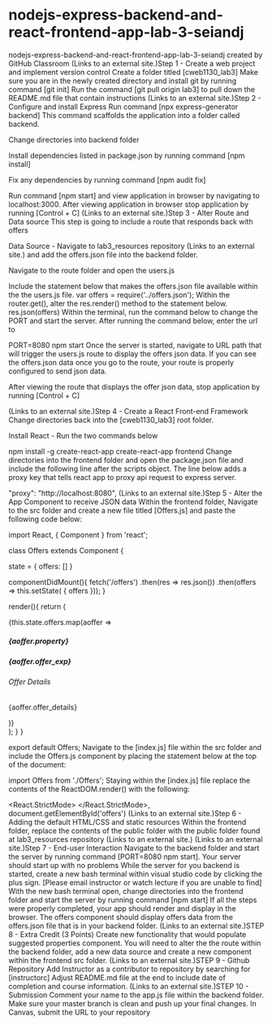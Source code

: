 # nodejs-express-backend-and-react-frontend-app-lab-3-seiandj
nodejs-express-backend-and-react-frontend-app-lab-3-seiandj created by GitHub Classroom
 (Links to an external site.)Step 1 - Create a web project and implement version control
Create a folder titled [cweb1130_lab3]
Make sure you are in the newly created directory and install git by running command [git init]
Run the command [git pull origin lab3] to pull down the README.md file that contain instructions
 (Links to an external site.)Step 2 - Configure and install Express
Run command [npx express-generator backend]
This command scaffolds the application into a folder called backend.

Change directories into backend folder

Install dependencies listed in package.json by running command [npm install]

Fix any dependencies by running command [npm audit fix]

Run command [npm start] and view application in browser by navigating to localhost:3000.
After viewing application in browser stop application by running [Control + C]
 (Links to an external site.)Step 3 - Alter Route and Data source
This step is going to include a route that responds back with offers

Data Source - Navigate to lab3_resources repository (Links to an external site.) and add the offers.json file into the backend folder.

Navigate to the route folder and open the users.js

Include the statement below that makes the offers.json file available within the the users.js file.
  var offers = require('../offers.json');
Within the router.get(), alter the res.render() method to the statement below.
   res.json(offers)
Within the terminal, run the command below to change the PORT and start the server. After running the command below, enter the url to

   PORT=8080 npm start
Once the server is started, navigate to URL path that will trigger the users.js route to display the offers json data. If you can see the offers.json data once you go to the route, your route is properly configured to send json data.

After viewing the route that displays the offer json data, stop application by running [Control + C]

 (Links to an external site.)Step 4 - Create a React Front-end Framework
Change directories back into the [cweb1130_lab3] root folder.

Install React - Run the two commands below

   npm install -g create-react-app
   create-react-app frontend
Change directories into the frontend folder and open the package.json file and include the following line after the scripts object. The line below adds a proxy key that tells react app to proxy api request to express server.

"proxy": "http://localhost:8080",
 (Links to an external site.)Step 5 - Alter the App Component to receive JSON data
Within the frontend folder, Navigate to the src folder and create a new file titled [Offers.js] and paste the following code below:

import React, { Component } from 'react';


class Offers extends Component {

  state = { offers: [] }
  

  componentDidMount(){
	fetch('/offers')
	  .then(res => res.json())
	  .then(offers => this.setState( { offers }));
  }

  render(){
	return (
	  <div>
		{this.state.offers.map(aoffer =>
		<section className="aoffer" key={aoffer.id} >
		  <h5>{aoffer.property}</h5>
		  <h5>{aoffer.offer_exp}</h5>
		  <h6>Offer Details</h6>
		  <p>{aoffer.offer_details}</p>
		</section>
		)}
	  </div>
	);
  }
}

export default Offers;
Navigate to the [index.js] file within the src folder and include the Offers.js component by placing the statement below at the top of the document:

import Offers from './Offers';
Staying within the [index.js] file replace the contents of the ReactDOM.render() with the following:

  <React.StrictMode>
      <Offers />
    </React.StrictMode>,
    document.getElementById('offers')
 (Links to an external site.)Step 6 - Adding the default HTML/CSS and static resources
Within the frontend folder, replace the contents of the public folder with the public folder found at lab3_resources repository (Links to an external site.)
 (Links to an external site.)Step 7 - End-user Interaction
Navigate to the backend folder and start the server by running command [PORT=8080 npm start]. Your server should start up with no problems
While the server for you backend is started, create a new bash terminal within visual studio code by clicking the plus sign. [Please email instructor or watch lecture if you are unable to find]
With the new bash terminal open, change directories into the frontend folder and start the server by running command [npm start]
If all the steps were properly completed, your app should render and display in the browser. The offers component should display offers data from the offers.json file that is in your backend folder.
 (Links to an external site.)STEP 8 - Extra Credit (3 Points)
Create new functionality that would populate suggested properties component. You will need to alter the the route within the backend folder, add a new data source and create a new component within the frontend src folder.
 (Links to an external site.)STEP 9 - Github Repository
Add Instructor as a contributor to repository by searching for [instructorc]
Adjust README.md file at the end to include date of completion and course information.
 (Links to an external site.)STEP 10 - Submission
Comment your name to the app.js file within the backend folder.
Make sure your master branch is clean and push up your final changes.
In Canvas, submit the URL to your repository
